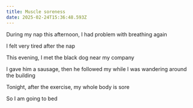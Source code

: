 ```yaml
---
title: Muscle soreness
date: 2025-02-24T15:36:48.593Z
---
```


During my nap this afternoon, I had problem with breathing again

I felt very tired after the nap

This evening, I met the black dog near my company

I gave him a sausage, then he followed my while I was wandering around the building

Tonight, after the exercise, my whole body is sore

So I am going to bed
